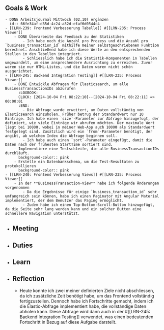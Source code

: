 ## Goals & Work
	- DONE Arbeitsjournal Mittwoch (02.10) ergänzen
	  id:: 66fe34af-d35d-4c24-a32d-efaf6d0544c4
	- [[LRN-239: Frontend Verbesserung Tabelle]] #[[LRN-235: Process Viewer]]
		- DONE Überarbeite das Feedback zu den Statistiken
			- Ich habe noch die Anzahl pro Prozess und die Anzahl pro `business_transaction_id` mithilfe meiner selbstgeschriebenen Funktion berechnet. Anschließend habe ich diese Werte an den entsprechenden Stellen in den Tabellen integriert.
			- Schliesslich habe ich die Statistik-Komponenten in Tabellen umgewandelt, um eine ansprechendere Ausrichtung zu erreichen. Zuvor waren sie nur HTML-Listes, und die Daten waren nicht schön ausgerichtet.
	- [[LRN-245: Backend Integration Testing]] #[[LRN-235: Process Viewer]]
		- DONE Entwickle Abfragen für Elasticsearch, um alle BusinessTransactionIDs abzurufen
		  :LOGBOOK:
		  CLOCK: [2024-10-04 Fri 08:22:10]--[2024-10-04 Fri 08:22:11] =>  00:00:01
		  :END:
			- Die Abfrage wurde erweitert, um Daten vollständig von Elasticsearch einzuholen. Früher betrug der Standardwert nur 10 Einträge. Ich habe einen `size`-Parameter zur Abfrage hinzugefügt, der definiert, wie viele Einträge wir abrufen möchten. Der maximale Wert liegt bei 10000, wobei in meiner Web-App auch 10000 als Standardwert festgelegt sind. Zusätzlich wird ein `from`-Parameter benötigt, der angibt, ab welchem Index die Abfrage beginnen soll.
			- Ich habe auch einen `sort`-Parameter eingefügt, damit die Daten nach der frühesten StartTime sortiert sind.
		- Implementiere eine Testschleife, die alle BusinessTransactionIDs durchläuft.
		  background-color:: pink
		- Erstelle ein Datenbankschema, um die Test-Resultaten zu protokollieren
		  background-color:: pink
	- [[LRN-240: Frontend Verbesserung Views]] #[[LRN-235: Process Viewer]]
		- In der **BusinessTransaction-View** habe ich folgende Änderungen vorgenommen
			- Da die Ergebnisse für einige `business_transaction_id` sehr umfangreich sein können, habe ich einen Paginator mit Angular Material implementiert, der dem Benutzer das Paging ermöglicht.
			- Zudem habe ich einen Top-Bottom-Scroll-Button hinzugefügt, da die Seite sehr lang werden kann und ein solcher Button eine schnellere Navigation unterstützt.
- ## Meeting
- ## Duties
- ## Learn
- ## Reflection
	- Heute konnte ich zwei meiner definierten Ziele nicht abschliessen, da ich zusätzliche Zeit benötigt habe, um das Frontend vollständig fertigzustellen. Dennoch habe ich Fortschritte gemacht, indem ich die Elastic-Abfrage implementiert habe, die vollständige Daten abholen kann. Diese Abfrage wird dann auch in der #[[LRN-245: Backend Integration Testing]] verwendet, was einen bedeutenden Fortschritt in Bezug auf diese Aufgabe darstellt.